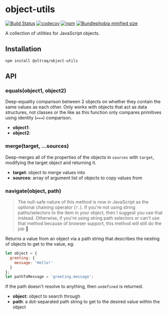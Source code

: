 
object-utils
============

[![Build Status](https://github.com/ultraq/object-utils/actions/workflows/build.yml/badge.svg)](https://github.com/ultraq/object-utils/actions)
[![codecov](https://codecov.io/gh/ultraq/object-utils/branch/master/graph/badge.svg?token=whGWdtrpdC)](https://codecov.io/gh/ultraq/object-utils)
[![npm](https://img.shields.io/npm/v/@ultraq/object-utils.svg?maxAge=3600)](https://www.npmjs.com/package/@ultraq/object-utils)
[![Bundlephobia minified size](https://img.shields.io/bundlephobia/min/@ultraq/object-utils)](https://bundlephobia.com/result?p=@ultraq/object-utils)

A collection of utilities for JavaScript objects.


Installation
------------

```
npm install @ultraq/object-utils
```


API
---

### equals(object1, object2)

Deep-equality comparison between 2 objects on whether they contain the same
values as each other.  Only works with objects that act as data structures, not
classes or the like as this function only compares primitives using identity
(`===`) comparison.

 - **object1**: 
 - **object2**: 

### merge(target, ...sources)

Deep-merges all of the properties of the objects in `sources` with `target`,
modifying the target object and returning it.

 - **target**: object to merge values into
 - **sources**: array of argument list of objects to copy values from

### navigate(object, path)

> The null-safe nature of this method is now in JavaScript as the optional
> chaining operator (`?.`).  If you're not using string paths/selectors to the
> item in your object, then I suggest you use that instead.  Otherwise, if
> you're using string path selectors or can't use that method because of browser
> support, this method will still do the job 🙂

Returns a value from an object via a path string that describes the nesting of
objects to get to the value, eg:

```javascript
let object = {
  greeting: {
    message: 'Hello!'
  }
};
let pathToMessage = 'greeting.message';
```

If the path doesn't resolve to anything, then `undefined` is returned.

 - **object**:  object to search through
 - **path**: a dot-separated path string to get to the desired value within the object
